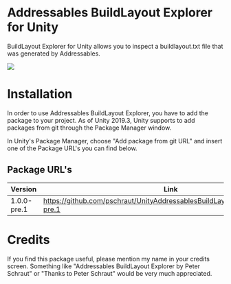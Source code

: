 # Addressables BuildLayout Explorer for Unity

BuildLayout Explorer for Unity allows you to inspect a buildlayout.txt file that was generated by Addressables.

[![](http://img.youtube.com/vi/cOCIej3FXjs/0.jpg)](https://www.youtube.com/watch?v=cOCIej3FXjs "")

# Installation

In order to use Addressables BuildLayout Explorer, you have to add the package to your project. As of Unity 2019.3, Unity supports to add packages from git through the Package Manager window.

In Unity's Package Manager, choose "Add package from git URL" and insert one of the Package URL's you can find below.

## Package URL's

| Version  |     Link      |
|----------|---------------|
| 1.0.0-pre.1 | https://github.com/pschraut/UnityAddressablesBuildLayoutExplorer.git#1.0.0-pre.1 |

# Credits

If you find this package useful, please mention my name in your credits screen.
Something like "Addressables BuildLayout Explorer by Peter Schraut" or "Thanks to Peter Schraut" would be very much appreciated.

